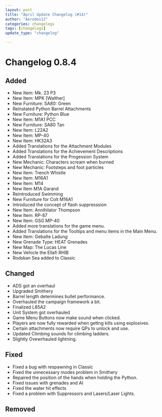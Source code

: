 ```yaml
---
layout: post
title: "April Update Changelog (#14)"
author: "Aerodos12"
categories: changelogs
tags: [changelogs]
update_type: "changelog"

---
```


# Changelog 0.8.4

## Added
- New Item: Mk. 23 P3
- New Item: MPK [Walther]
- New Furniture: SA80: Green
- Reinstated Python Barrel Attachments
- New Furniture: Python Blue
- New Item: M1A1 PCC
- New Furniture: SA80 Tan
- New Item: L22A2
- New Item: MP-40
- New Item: HK32A3
- Added Translations for the Attachment Modules
- Added Translations for the Achievement Descriptions
- Added Translations for the Progession System
- New Mechanic: Characters scream when burned
- New Mechanic: Footsteps and foot particles
- New Item: Trench Whistle
- New Item: M16A1
- New Item: M14
- New Item M1A Garand
- Reintroduced Swimming
- New Furniture for Colt M16A1
- Introduced the concept of flash suppresssion
- New Item: Annihilator Thompson
- New Item: RP-87
- New Item: GSG MP-40
- Added more translations for the game menu.
- Added Translations for the Tooltips and menu items in the Main Menu.
- New Item: Gebalte Ladung
- New Grenade Type: HEAT Grenades
- New Map: The Lucas Line
- New Vehicle the Ellafi RHIB
- Rodskan Sea added to Classic

## Changed
- ADS got an overhaul
- Upgraded Smithery
- Barrel length determines bullet performance.
- Overhauled the campaign framework a bit.
- Finalized L85A2
- Unit System got overhauled
- Game Menu Buttons now make sound when clicked.
- Players are now fully rewarded when gettng kills using explosives.
- Certain attachments now require QPs to unlock and use.
- Updated Climbing sounds for climbing ladders.
- Slightly Ovewrhauled lightning.

## Fixed
- Fixed a bug with respawning in Classic
- Fixed the unnecessary modes problem in Smithery
- Repaired the position of the hands when holding the Python.
- Fixed issues with grenades and AI
- Fixed the water hit effects
- Fixed a problem with Suppressors and Lasers/Laser Lights.

## Removed

